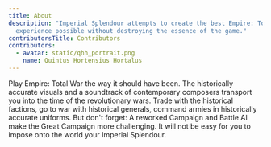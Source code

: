 ```yaml
---
title: About
description: "Imperial Splendour attempts to create the best Empire: Total War
  experience possible without destroying the essence of the game."
contributorsTitle: Contributors
contributors:
  - avatar: static/qhh_portrait.png
    name: Quintus Hortensius Hortalus
---
```

Play Empire: Total War the way it should have been. The historically accurate visuals and a soundtrack of contemporary composers transport you into the time of the revolutionary wars. Trade with the historical factions, go to war with historical generals, command armies in historically accurate uniforms. But don't forget: A reworked Campaign and Battle AI make the Great Campaign more challenging. It will not be easy for you to impose onto the world your Imperial Splendour.
